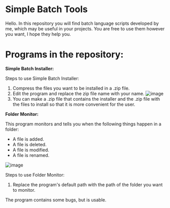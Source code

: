 # Simple Batch Tools
Hello. In this repository you will find batch language scripts developed by me, which may be useful in your projects. You are free to use them however you want, I hope they help you.

# Programs in the repository:

**Simple Batch Installer:**

Steps to use Simple Batch Installer:

1. Compress the files you want to be installed in a .zip file.
2. Edit the program and replace the zip file name with your name.
![image](https://github.com/3ln1c0/simplebatchinstaller/assets/79100240/26140573-aade-4b7a-abcf-ac9e30e7d29b)
3. You can make a .zip file that contains the installer and the .zip file with the files to install so that it is more convenient for the user.

**Folder Monitor:**

This program monitors and tells you when the following things happen in a folder:
- A file is added.
- A file is deleted.
- A file is modified.
- A file is renamed.

![image](https://github.com/3ln1c0/simplebatchtools/assets/79100240/4a10f5aa-9cb7-463d-9d82-c554c34651b8)

Steps to use Folder Monitor:
1. Replace the program's default path with the path of the folder you want to monitor.

The program contains some bugs, but is usable.

